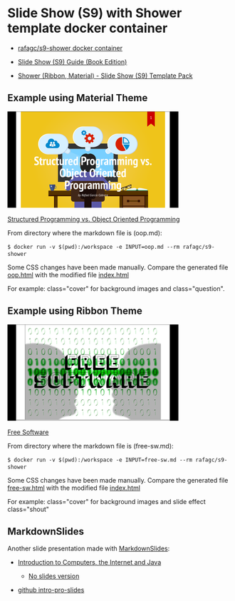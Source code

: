 # Slide Show (S9) with Shower template docker container

- [rafagc/s9-shower docker container](https://hub.docker.com/r/rafagc/s9-shower)

- [Slide Show (S9) Guide (Book Edition)](https://slideshow-s9.github.io/)

- [Shower (Ribbon, Material) - Slide Show (S9) Template Pack](https://github.com/slideshow-templates/slideshow-shower)

## Example using Material Theme 

[![first slide screenshot](oop.png)](https://rafaies.github.io/s9-shower/generated-slides/oop/index.html)

[Structured Programming vs. Object Oriented Programming](https://rafaies.github.io/s9-shower/generated-slides/oop/index.html "Slide presentation using Shower template with Material theme")

From directory where the markdown file is (oop.md):

```
$ docker run -v $(pwd):/workspace -e INPUT=oop.md --rm rafagc/s9-shower
```
Some CSS changes have been made manually. Compare the generated file [oop.html](generated-slides/oop/oop.html) with the modified file [index.html](generated-slides/oop/index.html)

For example: class="cover" for background images and class="question".

## Example using Ribbon Theme 

[![first slide screenshot](free-sw.png)](https://rafaies.github.io/s9-shower/generated-slides/free-sw/index.html)

[Free Software](https://rafaies.github.io/s9-shower/generated-slides/free-sw/index.html "Slide presentation using Shower template with Ribbon theme")

From directory where the markdown file is (free-sw.md):

```
$ docker run -v $(pwd):/workspace -e INPUT=free-sw.md --rm rafagc/s9-shower
```

Some CSS changes have been made manually. Compare the generated file [free-sw.html](generated-slides/free-sw/free-sw.html) with the modified file [index.html](generated-slides/free-sw/index.html)

For example: class="cover" for background images and slide effect class="shout"


## MarkdownSlides

Another slide presentation made with [MarkdownSlides](https://github.com/asanzdiego/markdownslides "https://github.com/asanzdiego/markdownslides"):

- [Introduction to Computers, the Internet and Java](https://rafaies.github.io/intro-pro-slides/html/intro-pro-reveal-slides.html "Slides")

    - [No slides version](https://rafaies.github.io/intro-pro-slides/html/intro-pro-book.html)

- [github intro-pro-slides](https://github.com/rafaies/intro-pro-slides)


